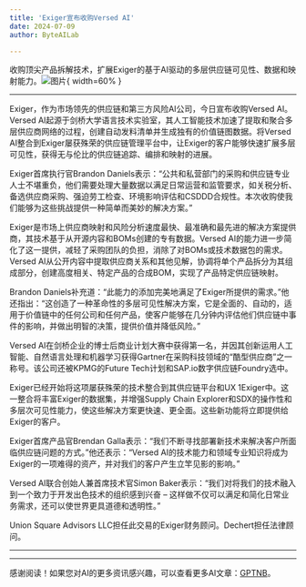 ```yaml
---
title: 'Exiger宣布收购Versed AI'
date: 2024-07-09
author: ByteAILab

---
```


收购顶尖产品拆解技术，扩展Exiger的基于AI驱动的多层供应链可见性、数据和映射能力。![图片](https://ai-techpark.com/wp-content/uploads/2024/07/Exiger-ann-960x540.jpg){ width=60% }

---


Exiger，作为市场领先的供应链和第三方风险AI公司，今日宣布收购Versed AI。Versed AI起源于剑桥大学语言技术实验室，其人工智能技术加速了提取和聚合多层供应商网络的过程，创建自动发料清单并生成独有的价值链图数据。将Versed AI整合到Exiger屡获殊荣的供应链管理平台中，让Exiger的客户能够快速扩展多层可见性，获得无与伦比的供应链追踪、编排和映射的进展。

Exiger首席执行官Brandon Daniels表示：“公共和私营部门的采购和供应链专业人士不堪重负，他们需要处理大量数据以满足日常运营和监管要求，如关税分析、备选供应商采购、强迫劳工检查、环境影响评估和CSDDD合规性。本次收购使我们能够为这些挑战提供一种简单而美妙的解决方案。”

Exiger是市场上供应商映射和风险分析速度最快、最准确和最先进的解决方案提供商，其技术基于从开源内容和BOMs创建的专有数据。Versed AI的能力进一步简化了这一提供，减轻了采购团队的负担，消除了对BOMs或技术数据包的需求。Versed AI从公开内容中提取供应商关系和其他见解，协调将单个产品拆分为其组成部分，创建高度相关、特定产品的合成BOM，实现了产品特定供应链映射。

Brandon Daniels补充道：“此能力的添加完美地满足了Exiger所提供的需求。”他还指出：“这创造了一种革命性的多层可见性解决方案，它是全面的、自动的，适用于价值链中的任何公司和任何产品，使客户能够在几分钟内评估他们供应链中事件的影响，并做出明智的决策，提供价值并降低风险。”

Versed AI在剑桥企业的博士后商业计划大赛中获得第一名，并因其创新运用人工智能、自然语言处理和机器学习获得Gartner在采购科技领域的“酷型供应商”之一称号。该公司还被KPMG的Future Tech计划和SAP.io数字供应链Foundry选中。

Exiger已经开始将这项屡获殊荣的技术整合到其供应链平台和UX 1Exiger中。这一整合将丰富Exiger的数据集，并增强Supply Chain Explorer和SDX的操作性和多层次可见性能力，使这些解决方案更快速、更全面。这些新功能将立即提供给Exiger的客户。

Exiger首席产品官Brendan Galla表示：“我们不断寻找部署新技术来解决客户所面临供应链问题的方式。”他还表示：“Versed AI的技术能力和领域专业知识将成为Exiger的一项难得的资产，并对我们的客户产生立竿见影的影响。”

Versed AI联合创始人兼首席技术官Simon Baker表示：“我们对将我们的技术融入到一个致力于开发出色技术的组织感到兴奋 – 这样做不仅可以满足和简化日常业务需求，还可以使世界更具道德和透明性。”

Union Square Advisors LLC担任此交易的Exiger财务顾问。Dechert担任法律顾问。

---
---
感谢阅读！如果您对AI的更多资讯感兴趣，可以查看更多AI文章：[GPTNB](https://gptnb.com)。